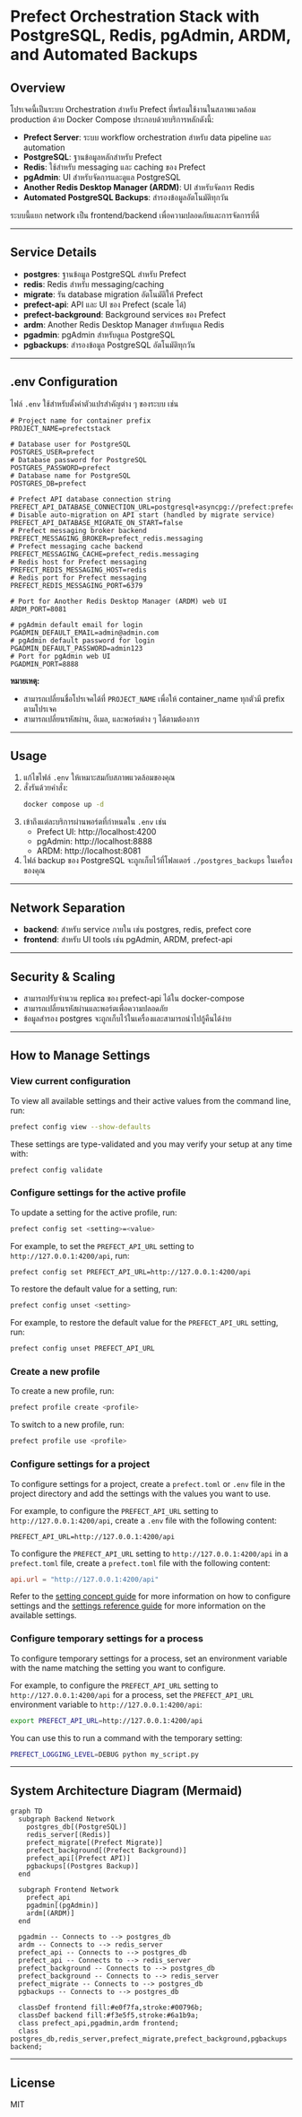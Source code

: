 # Prefect Orchestration Stack with PostgreSQL, Redis, pgAdmin, ARDM, and Automated Backups

## Overview
โปรเจคนี้เป็นระบบ Orchestration สำหรับ Prefect ที่พร้อมใช้งานในสภาพแวดล้อม production ด้วย Docker Compose ประกอบด้วยบริการหลักดังนี้:

- **Prefect Server**: ระบบ workflow orchestration สำหรับ data pipeline และ automation
- **PostgreSQL**: ฐานข้อมูลหลักสำหรับ Prefect
- **Redis**: ใช้สำหรับ messaging และ caching ของ Prefect
- **pgAdmin**: UI สำหรับจัดการและดูแล PostgreSQL
- **Another Redis Desktop Manager (ARDM)**: UI สำหรับจัดการ Redis
- **Automated PostgreSQL Backups**: สำรองข้อมูลอัตโนมัติทุกวัน

ระบบนี้แยก network เป็น frontend/backend เพื่อความปลอดภัยและการจัดการที่ดี

---

## Service Details

- **postgres**: ฐานข้อมูล PostgreSQL สำหรับ Prefect
- **redis**: Redis สำหรับ messaging/caching
- **migrate**: รัน database migration อัตโนมัติให้ Prefect
- **prefect-api**: API และ UI ของ Prefect (scale ได้)
- **prefect-background**: Background services ของ Prefect
- **ardm**: Another Redis Desktop Manager สำหรับดูแล Redis
- **pgadmin**: pgAdmin สำหรับดูแล PostgreSQL
- **pgbackups**: สำรองข้อมูล PostgreSQL อัตโนมัติทุกวัน

---

## .env Configuration

ไฟล์ `.env` ใช้สำหรับตั้งค่าตัวแปรสำคัญต่าง ๆ ของระบบ เช่น

```
# Project name for container prefix
PROJECT_NAME=prefectstack

# Database user for PostgreSQL
POSTGRES_USER=prefect
# Database password for PostgreSQL
POSTGRES_PASSWORD=prefect
# Database name for PostgreSQL
POSTGRES_DB=prefect

# Prefect API database connection string
PREFECT_API_DATABASE_CONNECTION_URL=postgresql+asyncpg://prefect:prefect@postgres:5432/prefect
# Disable auto-migration on API start (handled by migrate service)
PREFECT_API_DATABASE_MIGRATE_ON_START=false
# Prefect messaging broker backend
PREFECT_MESSAGING_BROKER=prefect_redis.messaging
# Prefect messaging cache backend
PREFECT_MESSAGING_CACHE=prefect_redis.messaging
# Redis host for Prefect messaging
PREFECT_REDIS_MESSAGING_HOST=redis
# Redis port for Prefect messaging
PREFECT_REDIS_MESSAGING_PORT=6379

# Port for Another Redis Desktop Manager (ARDM) web UI
ARDM_PORT=8081

# pgAdmin default email for login
PGADMIN_DEFAULT_EMAIL=admin@admin.com
# pgAdmin default password for login
PGADMIN_DEFAULT_PASSWORD=admin123
# Port for pgAdmin web UI
PGADMIN_PORT=8888
```

**หมายเหตุ:**
- สามารถเปลี่ยนชื่อโปรเจคได้ที่ `PROJECT_NAME` เพื่อให้ container_name ทุกตัวมี prefix ตามโปรเจค
- สามารถเปลี่ยนรหัสผ่าน, อีเมล, และพอร์ตต่าง ๆ ได้ตามต้องการ

---

## Usage

1. แก้ไขไฟล์ `.env` ให้เหมาะสมกับสภาพแวดล้อมของคุณ
2. สั่งรันด้วยคำสั่ง:
   ```sh
   docker compose up -d
   ```
3. เข้าถึงแต่ละบริการผ่านพอร์ตที่กำหนดใน `.env` เช่น
   - Prefect UI: http://localhost:4200
   - pgAdmin: http://localhost:8888
   - ARDM: http://localhost:8081
4. ไฟล์ backup ของ PostgreSQL จะถูกเก็บไว้ที่โฟลเดอร์ `./postgres_backups` ในเครื่องของคุณ

---

## Network Separation
- **backend**: สำหรับ service ภายใน เช่น postgres, redis, prefect core
- **frontend**: สำหรับ UI tools เช่น pgAdmin, ARDM, prefect-api

---

## Security & Scaling
- สามารถปรับจำนวน replica ของ prefect-api ได้ใน docker-compose
- สามารถเปลี่ยนรหัสผ่านและพอร์ตเพื่อความปลอดภัย
- ข้อมูลสำรอง postgres จะถูกเก็บไว้ในเครื่องและสามารถนำไปกู้คืนได้ง่าย

---

## How to Manage Settings

### View current configuration
To view all available settings and their active values from the command line, run:

```sh
prefect config view --show-defaults
```
These settings are type-validated and you may verify your setup at any time with:

```sh
prefect config validate
```

### Configure settings for the active profile
To update a setting for the active profile, run:

```sh
prefect config set <setting>=<value>
```
For example, to set the `PREFECT_API_URL` setting to `http://127.0.0.1:4200/api`, run:

```sh
prefect config set PREFECT_API_URL=http://127.0.0.1:4200/api
```
To restore the default value for a setting, run:

```sh
prefect config unset <setting>
```
For example, to restore the default value for the `PREFECT_API_URL` setting, run:

```sh
prefect config unset PREFECT_API_URL
```

### Create a new profile
To create a new profile, run:

```sh
prefect profile create <profile>
```
To switch to a new profile, run:

```sh
prefect profile use <profile>
```

### Configure settings for a project
To configure settings for a project, create a `prefect.toml` or `.env` file in the project directory and add the settings with the values you want to use.

For example, to configure the `PREFECT_API_URL` setting to `http://127.0.0.1:4200/api`, create a `.env` file with the following content:

```env
PREFECT_API_URL=http://127.0.0.1:4200/api
```
To configure the `PREFECT_API_URL` setting to `http://127.0.0.1:4200/api` in a `prefect.toml` file, create a `prefect.toml` file with the following content:

```toml
api.url = "http://127.0.0.1:4200/api"
```
Refer to the [setting concept guide](https://docs.prefect.io/latest/concepts/settings/) for more information on how to configure settings and the [settings reference guide](https://docs.prefect.io/latest/reference/settings/) for more information on the available settings.

### Configure temporary settings for a process
To configure temporary settings for a process, set an environment variable with the name matching the setting you want to configure.

For example, to configure the `PREFECT_API_URL` setting to `http://127.0.0.1:4200/api` for a process, set the `PREFECT_API_URL` environment variable to `http://127.0.0.1:4200/api`:

```sh
export PREFECT_API_URL=http://127.0.0.1:4200/api
```
You can use this to run a command with the temporary setting:

```sh
PREFECT_LOGGING_LEVEL=DEBUG python my_script.py
```

---

## System Architecture Diagram (Mermaid)

```mermaid
graph TD
  subgraph Backend Network
    postgres_db[(PostgreSQL)]
    redis_server[(Redis)]
    prefect_migrate[(Prefect Migrate)]
    prefect_background[(Prefect Background)]
    prefect_api[(Prefect API)]
    pgbackups[(Postgres Backup)]
  end

  subgraph Frontend Network
    prefect_api
    pgadmin[(pgAdmin)]
    ardm[(ARDM)]
  end

  pgadmin -- Connects to --> postgres_db
  ardm -- Connects to --> redis_server
  prefect_api -- Connects to --> postgres_db
  prefect_api -- Connects to --> redis_server
  prefect_background -- Connects to --> postgres_db
  prefect_background -- Connects to --> redis_server
  prefect_migrate -- Connects to --> postgres_db
  pgbackups -- Connects to --> postgres_db

  classDef frontend fill:#e0f7fa,stroke:#00796b;
  classDef backend fill:#f3e5f5,stroke:#6a1b9a;
  class prefect_api,pgadmin,ardm frontend;
  class postgres_db,redis_server,prefect_migrate,prefect_background,pgbackups backend;
```

---

## License
MIT

